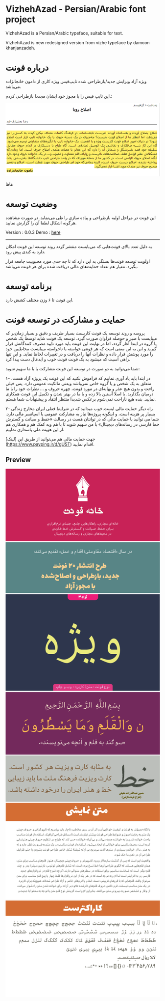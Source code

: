 # VizhehAzad - Persian/Arabic font project

VizhehAzad is a  Persian/Arabic typeface, suitable for text.

VizhehAzad is new redesigned version from vizhe typeface by damoon khanjanzadeh.




# درباره فونت

ویژه آزاد ویرایش جدید/بازطراحی  شده  تایپ‌فیس ویژه کاری از دامون خانجانژاده می‌باشد.

این تایپ فیس را با مجوز خود‌ ایشان مجددا بازطراحی کردم.:

![مجوز بازطراحی](docs/access.png)

هاها

# وضعیت توسعه

این فونت در مراحل اولیه بازطراحی و پیاده سازی را طی ‌می‌نماید.
در صورت مشاهده هرگونه اشکال لطفا آن را گزارش نمایید.



Version : 0.0.3
Demo : [here](http://font-store.github.io/font-VizhehAzad/online/)


------
به دلیل تعدد بالای فونت‌هایی که می‌بایست منتشر گردد روند توسعه این فونت امکان دارد به کندی پیش رود.

اولویت توسعه فونت‌ها بستگی به این دارد که تا چه حدی مورد محبوبیت جامعه قرار بگیرد. معیار هم  تعداد حمایت‌های مالی دریافت شده برای هر فونت می‌باشد.


# برنامه توسعه

این فونت تا ۶ وزن مختلف کشش دارد.


# حمایت و مشارکت در توسعه فونت 

پروسه و روند توسعه یک فونت کاریست بسیار ظریف و دقیق و بسیار زمان‌بر که میبایست با صبر و حوصله فراوان صورت گیرد. توسعه یک فونت شاید توسط یک شخص یا گروه در ابتدا آغاز گردد، اما در نهایت این فونت باید مورد تایید مصرف کنندگانش قرار گیرید و این به این معنی است که هر فونتی خواسته یا ناخواسته میبایست مخاطبین خود را مورد پوشش قرار داده  و نظرات آنها را دریافت و در تغییرات لحاظ نماید. و این تنها راهی اسیت که میشود به یک فونت فونت خوب و ایدعال دست پیدا کرد.

شما می‌توانید به دو صورت در توسعه این فونت مشارکت یا با ما سهیم شوید:

۱- در ابتدا باید یاد آوری نماییم که فراموش نکنید که این فونت یک پروژه آزاد هست، متعلق به یک شخص و یا گروه خاص نمی‌باشد ویعنی مالکیت عمومی دارد. پس خیلی راحت و بدون هیچ عذر و بهانه‌ای در مورد فونت، چهره حروف  و … نظرات خود را با ما درمیان بگذارید. یا اصلا آستین بالا زده و با ما در بهتر شدن و تکمیل این فونت همکاری نمایید. بنده هیچ ناراحت نمی‌شوم برعکس شدیدا منتظر انتقاد و پیشنهادات شما هستم.


۲- راه دیگر حمایت مالی ایست.خوب میدانید که در شرایط فعلی ایران مخارج زندگی بسیار پر هزینه است، و اینگونه پروژه‌ها نیاز به مشارکت عمومی یا اسپانسر مالی دارد.  شما می توانید با حمایت مالی که در توانتان هست در رسالت «حفظ و صیانت و گسترش خط فارسی در رسانه‌های دیجیتال» با من سهیم شوید تا با هم وبه کمک هم و  همکاری هم از این هویت ملی پاسداری نماییم.

جهت حمایت مالی هم می‌توانید از طریق این [لینک]   (https://www.payping.ir/d/gUST) اقدام نمایید.





## Preview
![Intro](docs/cell1.png)
![Intro](docs/cell2.png)
![Intro](docs/cell3.png)
![Intro](docs/cell4.png)
![Intro](docs/cell5.png)
![Intro](docs/cell6.png)
![Intro](docs/cell8.png)
